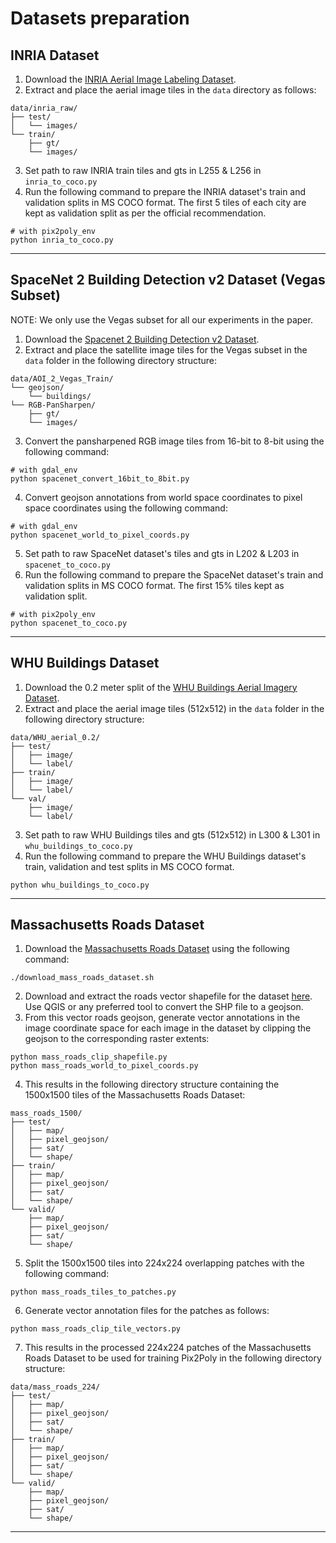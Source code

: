 # Datasets preparation

## INRIA Dataset

1. Download the [INRIA Aerial Image Labeling Dataset](https://project.inria.fr/aerialimagelabeling/).
2. Extract and place the aerial image tiles in the `data` directory as follows:
```
data/inria_raw/
├── test/
│   └── images/
└── train/
    ├── gt/
    └── images/
```
3. Set path to raw INRIA train tiles and gts in L255 & L256 in `inria_to_coco.py`
4. Run the following command to prepare the INRIA dataset's train and validation splits in MS COCO format. The first 5 tiles of each city are kept as validation split as per the official recommendation.
```shell
# with pix2poly_env
python inria_to_coco.py
```
---


## SpaceNet 2 Building Detection v2 Dataset (Vegas Subset)

NOTE: We only use the Vegas subset for all our experiments in the paper.

1. Download the [Spacenet 2 Building Detection v2 Dataset](https://spacenet.ai/spacenet-buildings-dataset-v2/).
2. Extract and place the satellite image tiles for the Vegas subset in the `data` folder in the following directory structure:
```
data/AOI_2_Vegas_Train/
└── geojson/
    └── buildings/
└── RGB-PanSharpen/
    ├── gt/
    └── images/
```
3. Convert the pansharpened RGB image tiles from 16-bit to 8-bit using the following command:
```shell
# with gdal_env
python spacenet_convert_16bit_to_8bit.py
```
4. Convert geojson annotations from world space coordinates to pixel space coordinates using the following command:
```shell
# with gdal_env
python spacenet_world_to_pixel_coords.py
```
5. Set path to raw SpaceNet dataset's tiles and gts in L202 & L203 in `spacenet_to_coco.py`
6. Run the following command to prepare the SpaceNet dataset's train and validation splits in MS COCO format. The first 15% tiles kept as validation split.
```shell
# with pix2poly_env
python spacenet_to_coco.py
```
---


## WHU Buildings Dataset


1. Download the 0.2 meter split of the [WHU Buildings Aerial Imagery Dataset](http://gpcv.whu.edu.cn/data/building_dataset.html).
2. Extract and place the aerial image tiles (512x512) in the `data` folder in the following directory structure:
```
data/WHU_aerial_0.2/
├── test/
│   ├── image/
│   └── label/
├── train/
│   ├── image/
│   └── label/
└── val/
    ├── image/
    └── label/
```
3. Set path to raw WHU Buildings tiles and gts (512x512) in L300 & L301 in `whu_buildings_to_coco.py`
4. Run the following command to prepare the WHU Buildings dataset's train, validation and test splits in MS COCO format.
```shell
python whu_buildings_to_coco.py
```
---



## Massachusetts Roads Dataset

1. Download the [Massachusetts Roads Dataset](https://www.cs.toronto.edu/~vmnih/data/) using the following command:
```shell
./download_mass_roads_dataset.sh
```
2. Download and extract the roads vector shapefile for the dataset [here](https://www.cs.toronto.edu/~vmnih/data/mass_roads/massachusetts_roads_shape.zip). Use QGIS or any preferred tool to convert the SHP file to a geojson.
3. From this vector roads geojson, generate vector annotations in the image coordinate space for each image in the dataset by clipping the geojson to the corresponding raster extents:
```shell
python mass_roads_clip_shapefile.py
python mass_roads_world_to_pixel_coords.py
```
4. This results in the following directory structure containing the 1500x1500 tiles of the Massachusetts Roads Dataset:
```
mass_roads_1500/
├── test/
│   ├── map/
│   ├── pixel_geojson/
│   ├── sat/
│   └── shape/
├── train/
│   ├── map/
│   ├── pixel_geojson/
│   ├── sat/
│   └── shape/
└── valid/
    ├── map/
    ├── pixel_geojson/
    ├── sat/
    └── shape/
```
5. Split the 1500x1500 tiles into 224x224 overlapping patches with the following command:
```shell
python mass_roads_tiles_to_patches.py
```
6. Generate vector annotation files for the patches as follows:
```shell
python mass_roads_clip_tile_vectors.py
```
7. This results in the processed 224x224 patches of the Massachusetts Roads Dataset to be used for training Pix2Poly in the following directory structure:
```
data/mass_roads_224/
├── test/
│   ├── map/
│   ├── pixel_geojson/
│   ├── sat/
│   └── shape/
├── train/
│   ├── map/
│   ├── pixel_geojson/
│   ├── sat/
│   └── shape/
└── valid/
    ├── map/
    ├── pixel_geojson/
    ├── sat/
    └── shape/
```
---
